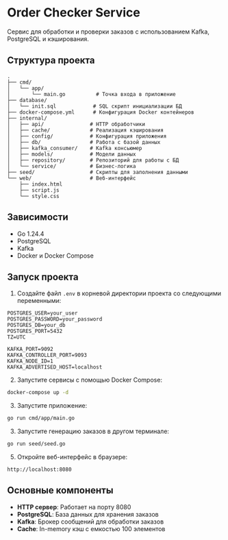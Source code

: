 # Order Checker Service

Сервис для обработки и проверки заказов с использованием Kafka, PostgreSQL и кэширования.

## Структура проекта

```
.
├── cmd/
│   └── app/
│       └── main.go          # Точка входа в приложение
├── database/
│   └── init.sql            # SQL скрипт инициализации БД
├── docker-compose.yml      # Конфигурация Docker контейнеров
├── internal/
│   ├── api/               # HTTP обработчики
│   ├── cache/             # Реализация кэширования
│   ├── config/            # Конфигурация приложения
│   ├── db/                # Работа с базой данных
│   ├── kafka_consumer/    # Kafka консьюмер
│   ├── models/            # Модели данных
│   ├── repository/        # Репозиторий для работы с БД
│   └── service/           # Бизнес-логика
├── seed/                  # Скрипты для заполнения данными
└── web/                   # Веб-интерфейс
    ├── index.html
    ├── script.js
    └── style.css
```

## Зависимости

- Go 1.24.4
- PostgreSQL
- Kafka
- Docker и Docker Compose

## Запуск проекта

1. Создайте файл `.env` в корневой директории проекта со следующими переменными:

```env
POSTGRES_USER=your_user
POSTGRES_PASSWORD=your_password
POSTGRES_DB=your_db
POSTGRES_PORT=5432
TZ=UTC

KAFKA_PORT=9092
KAFKA_CONTROLLER_PORT=9093
KAFKA_NODE_ID=1
KAFKA_ADVERTISED_HOST=localhost
```

2. Запустите сервисы с помощью Docker Compose:

```bash
docker-compose up -d
```

3. Запустите приложение:

```bash
go run cmd/app/main.go
```

3. Запустите генерацию заказов в другом терминале:

```bash
go run seed/seed.go
```

5. Откройте веб-интерфейс в браузере:

```
http://localhost:8080
```

## Основные компоненты

- **HTTP сервер**: Работает на порту 8080
- **PostgreSQL**: База данных для хранения заказов
- **Kafka**: Брокер сообщений для обработки заказов
- **Cache**: In-memory кэш с емкостью 100 элементов